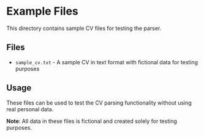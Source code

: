 # Example Files

This directory contains sample CV files for testing the parser.

## Files

- `sample_cv.txt` - A sample CV in text format with fictional data for testing purposes

## Usage

These files can be used to test the CV parsing functionality without using real personal data.

**Note**: All data in these files is fictional and created solely for testing purposes.
